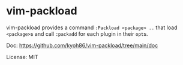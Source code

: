 # vim-packload

vim-packload provides a command `:Packload <package> ..` that
load `<package>`s and call `:packadd` for each plugin in their `opt`s.

Doc: https://github.com/kyoh86/vim-packload/tree/main/doc

License: MIT
